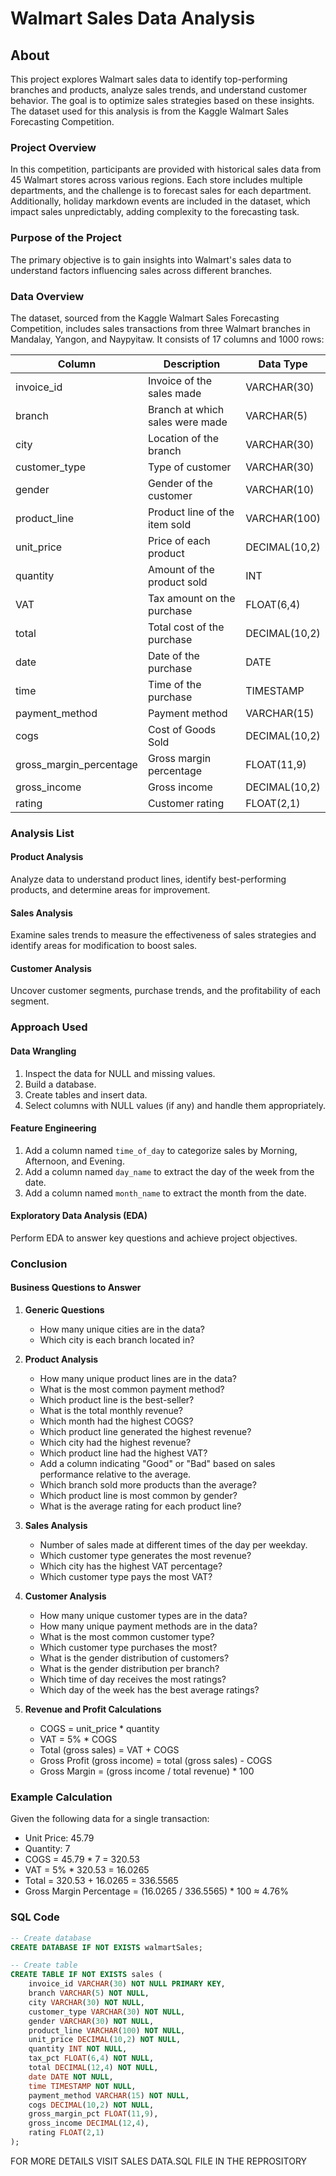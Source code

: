 # Walmart Sales Data Analysis

## About
This project explores Walmart sales data to identify top-performing branches and products, analyze sales trends, and understand customer behavior. The goal is to optimize sales strategies based on these insights. The dataset used for this analysis is from the Kaggle Walmart Sales Forecasting Competition.

### Project Overview
In this competition, participants are provided with historical sales data from 45 Walmart stores across various regions. Each store includes multiple departments, and the challenge is to forecast sales for each department. Additionally, holiday markdown events are included in the dataset, which impact sales unpredictably, adding complexity to the forecasting task.

### Purpose of the Project
The primary objective is to gain insights into Walmart's sales data to understand factors influencing sales across different branches.

### Data Overview
The dataset, sourced from the Kaggle Walmart Sales Forecasting Competition, includes sales transactions from three Walmart branches in Mandalay, Yangon, and Naypyitaw. It consists of 17 columns and 1000 rows:

| Column                 | Description                          | Data Type        |
|------------------------|--------------------------------------|------------------|
| invoice_id             | Invoice of the sales made            | VARCHAR(30)      |
| branch                 | Branch at which sales were made      | VARCHAR(5)       |
| city                   | Location of the branch               | VARCHAR(30)      |
| customer_type          | Type of customer                     | VARCHAR(30)      |
| gender                 | Gender of the customer               | VARCHAR(10)      |
| product_line           | Product line of the item sold        | VARCHAR(100)     |
| unit_price             | Price of each product                | DECIMAL(10,2)    |
| quantity               | Amount of the product sold           | INT              |
| VAT                    | Tax amount on the purchase           | FLOAT(6,4)       |
| total                  | Total cost of the purchase           | DECIMAL(10,2)    |
| date                   | Date of the purchase                 | DATE             |
| time                   | Time of the purchase                 | TIMESTAMP        |
| payment_method         | Payment method                       | VARCHAR(15)      |
| cogs                   | Cost of Goods Sold                   | DECIMAL(10,2)    |
| gross_margin_percentage| Gross margin percentage              | FLOAT(11,9)      |
| gross_income           | Gross income                         | DECIMAL(10,2)    |
| rating                 | Customer rating                      | FLOAT(2,1)       |

### Analysis List

#### Product Analysis
Analyze data to understand product lines, identify best-performing products, and determine areas for improvement.

#### Sales Analysis
Examine sales trends to measure the effectiveness of sales strategies and identify areas for modification to boost sales.

#### Customer Analysis
Uncover customer segments, purchase trends, and the profitability of each segment.

### Approach Used

#### Data Wrangling
1. Inspect the data for NULL and missing values.
2. Build a database.
3. Create tables and insert data.
4. Select columns with NULL values (if any) and handle them appropriately.

#### Feature Engineering
1. Add a column named `time_of_day` to categorize sales by Morning, Afternoon, and Evening.
2. Add a column named `day_name` to extract the day of the week from the date.
3. Add a column named `month_name` to extract the month from the date.

#### Exploratory Data Analysis (EDA)
Perform EDA to answer key questions and achieve project objectives.

### Conclusion

#### Business Questions to Answer
1. **Generic Questions**
   - How many unique cities are in the data?
   - Which city is each branch located in?
   
2. **Product Analysis**
   - How many unique product lines are in the data?
   - What is the most common payment method?
   - Which product line is the best-seller?
   - What is the total monthly revenue?
   - Which month had the highest COGS?
   - Which product line generated the highest revenue?
   - Which city had the highest revenue?
   - Which product line had the highest VAT?
   - Add a column indicating "Good" or "Bad" based on sales performance relative to the average.
   - Which branch sold more products than the average?
   - Which product line is most common by gender?
   - What is the average rating for each product line?

3. **Sales Analysis**
   - Number of sales made at different times of the day per weekday.
   - Which customer type generates the most revenue?
   - Which city has the highest VAT percentage?
   - Which customer type pays the most VAT?

4. **Customer Analysis**
   - How many unique customer types are in the data?
   - How many unique payment methods are in the data?
   - What is the most common customer type?
   - Which customer type purchases the most?
   - What is the gender distribution of customers?
   - What is the gender distribution per branch?
   - Which time of day receives the most ratings?
   - Which day of the week has the best average ratings?

5. **Revenue and Profit Calculations**
   - COGS = unit_price * quantity
   - VAT = 5% * COGS
   - Total (gross sales) = VAT + COGS
   - Gross Profit (gross income) = total (gross sales) - COGS
   - Gross Margin = (gross income / total revenue) * 100

### Example Calculation
Given the following data for a single transaction:
- Unit Price: 45.79
- Quantity: 7
- COGS = 45.79 * 7 = 320.53
- VAT = 5% * 320.53 = 16.0265
- Total = 320.53 + 16.0265 = 336.5565
- Gross Margin Percentage = (16.0265 / 336.5565) * 100 ≈ 4.76%

### SQL Code

```sql
-- Create database
CREATE DATABASE IF NOT EXISTS walmartSales;

-- Create table
CREATE TABLE IF NOT EXISTS sales (
    invoice_id VARCHAR(30) NOT NULL PRIMARY KEY,
    branch VARCHAR(5) NOT NULL,
    city VARCHAR(30) NOT NULL,
    customer_type VARCHAR(30) NOT NULL,
    gender VARCHAR(30) NOT NULL,
    product_line VARCHAR(100) NOT NULL,
    unit_price DECIMAL(10,2) NOT NULL,
    quantity INT NOT NULL,
    tax_pct FLOAT(6,4) NOT NULL,
    total DECIMAL(12,4) NOT NULL,
    date DATE NOT NULL,
    time TIMESTAMP NOT NULL,
    payment_method VARCHAR(15) NOT NULL,
    cogs DECIMAL(10,2) NOT NULL,
    gross_margin_pct FLOAT(11,9),
    gross_income DECIMAL(12,4),
    rating FLOAT(2,1)
);
```
FOR MORE DETAILS VISIT SALES DATA.SQL FILE IN THE REPROSITORY
